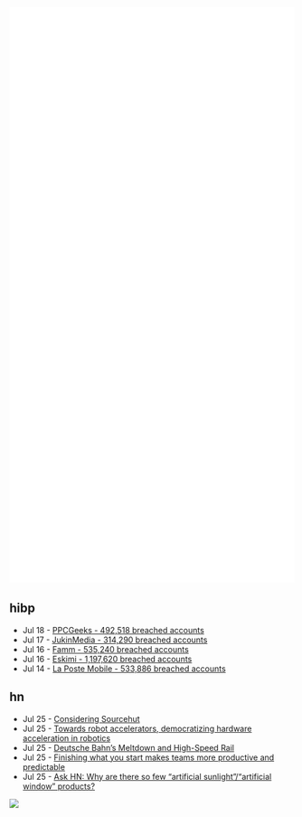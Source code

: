 ![Metrics](https://raw.githubusercontent.com/phixion/phixion/master/metrics.svg)

## hibp

<!--
for https://github.com/phixion/phixion/blob/main/.github/workflows/feeds.yml
-->
<!--START_SECTION:haveibeenpwnd-->
- Jul 18 - [PPCGeeks - 492,518 breached accounts](https://haveibeenpwned.com/PwnedWebsites#PPCGeeks)
- Jul 17 - [JukinMedia - 314,290 breached accounts](https://haveibeenpwned.com/PwnedWebsites#JukinMedia)
- Jul 16 - [Famm - 535,240 breached accounts](https://haveibeenpwned.com/PwnedWebsites#Famm)
- Jul 16 - [Eskimi - 1,197,620 breached accounts](https://haveibeenpwned.com/PwnedWebsites#Eskimi)
- Jul 14 - [La Poste Mobile - 533,886 breached accounts](https://haveibeenpwned.com/PwnedWebsites#LaPosteMobile)
<!--END_SECTION:haveibeenpwnd-->

## hn

<!--
for https://github.com/phixion/phixion/blob/main/.github/workflows/feeds.yml
-->
<!--START_SECTION:hn-->
- Jul 25 - [Considering Sourcehut](https://postmarketos.org/blog/2022/07/25/considering-sourcehut/)
- Jul 25 - [Towards robot accelerators, democratizing hardware acceleration in robotics](https://news.accelerationrobotics.com/towards-robot-accelerators-democratizing-hardware-acceleration-in-robotics/)
- Jul 25 - [Deutsche Bahn’s Meltdown and High-Speed Rail](https://pedestrianobservations.com/2022/07/24/deutsche-bahns-meltdown-and-high-speed-rail/)
- Jul 25 - [Finishing what you start makes teams more productive and predictable](https://lucasfcosta.com/2022/07/19/finish-what-you-start.html)
- Jul 25 - [Ask HN: Why are there so few “artificial sunlight”/“artificial window” products?](https://news.ycombinator.com/item?id=32220349)
<!--END_SECTION:hn-->

<!--
for https://yhype.me
-->
![](https://hit.yhype.me/github/profile?user_id=13013670)
